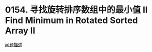 # 0154. 寻找旋转排序数组中的最小值 II Find Minimum in Rotated Sorted Array II

[问题描述](https://leetcode.com/problems/find-minimum-in-rotated-sorted-array-ii/)
